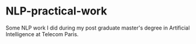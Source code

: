 # NLP-practical-work
Some NLP work I did during my post graduate master's degree in Artificial Intelligence at Telecom Paris.
